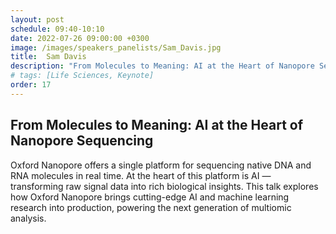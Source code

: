 ```yaml
---
layout: post
schedule: 09:40-10:10
date: 2022-07-26 09:00:00 +0300
image: /images/speakers_panelists/Sam_Davis.jpg
title:  Sam Davis
description: "From Molecules to Meaning: AI at the Heart of Nanopore Sequencing"
# tags: [Life Sciences, Keynote]
order: 17
---
```


## From Molecules to Meaning: AI at the Heart of Nanopore Sequencing
Oxford Nanopore offers a single platform for sequencing native DNA and RNA molecules in real time. At the heart of this platform is AI — transforming raw signal data into rich biological insights. This talk explores how Oxford Nanopore brings cutting-edge AI and machine learning research into production, powering the next generation of multiomic analysis.
